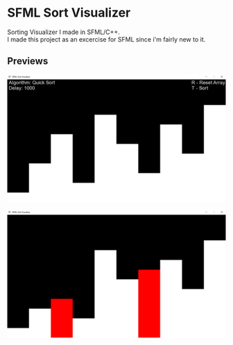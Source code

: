 # SFML Sort Visualizer
Sorting Visualizer I made in SFML/C++.  
I made this project as an excercise for SFML since i'm fairly new to it.

## Previews
![preview-1.png](./preview/preview-1.png 'Preview 1')

![preview-2.png](./preview/preview-2.png 'Preview 2')
